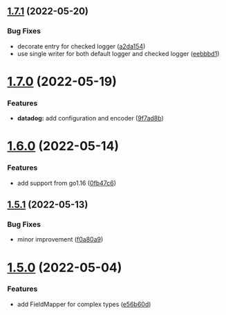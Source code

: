 ## [1.7.1](https://github.com/damianopetrungaro/golog/compare/v1.7.0...v1.7.1) (2022-05-20)


### Bug Fixes

* decorate entry for checked logger ([a2da154](https://github.com/damianopetrungaro/golog/commit/a2da154900d1ce750bb571b19835f45a1c4ff883))
* use single writer for both default logger and checked logger ([eebbbd1](https://github.com/damianopetrungaro/golog/commit/eebbbd1e8f81769f8bc613e8736493031eef1aa8))



# [1.7.0](https://github.com/damianopetrungaro/golog/compare/v1.6.0...v1.7.0) (2022-05-19)


### Features

* **datadog:** add configuration and encoder ([9f7ad8b](https://github.com/damianopetrungaro/golog/commit/9f7ad8b956be17fc775ab5dbdf5c245cd5579017))



# [1.6.0](https://github.com/damianopetrungaro/golog/compare/v1.5.1...v1.6.0) (2022-05-14)


### Features

* add support from go1.16 ([0fb47c6](https://github.com/damianopetrungaro/golog/commit/0fb47c6a332c5e9c8e472669a5fc09afac427cef))



## [1.5.1](https://github.com/damianopetrungaro/golog/compare/v1.5.0...v1.5.1) (2022-05-13)


### Bug Fixes

* minor improvement ([f0a80a9](https://github.com/damianopetrungaro/golog/commit/f0a80a9560881cfef266dc901bdc917f13cb4423))



# [1.5.0](https://github.com/damianopetrungaro/golog/compare/v1.4.0...v1.5.0) (2022-05-04)


### Features

* add FieldMapper for complex types ([e56b60d](https://github.com/damianopetrungaro/golog/commit/e56b60d59a22ebffc7d4d80759d4adc01e8c096c))



